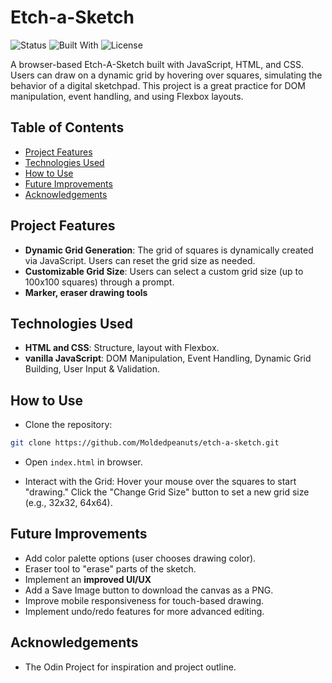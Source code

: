 # Etch-a-Sketch

![Status](https://img.shields.io/badge/Status-Complete-brightgreen)
![Built With](https://img.shields.io/badge/Built%20With-HTML%20%7C%20CSS%20%7C%20JavaScript-blue)
![License](https://img.shields.io/badge/License-MIT-lightgrey)

A browser-based Etch-A-Sketch built with JavaScript, HTML, and CSS.
Users can draw on a dynamic grid by hovering over squares, simulating the behavior of a digital sketchpad. This project is a great practice for DOM manipulation, event handling, and using Flexbox layouts.

## Table of Contents

- [Project Features](#project-features)
- [Technologies Used](#technologies-used)
- [How to Use](#how-to-use)
- [Future Improvements](#future-improvements)
- [Acknowledgements](#acknowledgements)

## Project Features

- **Dynamic Grid Generation**: The grid of squares is dynamically created via JavaScript. Users can reset the grid size as needed.
- **Customizable Grid Size**: Users can select a custom grid size (up to 100x100 squares) through a prompt.
- **Marker, eraser drawing tools**

## Technologies Used

- **HTML and CSS**: Structure, layout with Flexbox.
- **vanilla JavaScript**: DOM Manipulation, Event Handling, Dynamic Grid Building, User Input & Validation.

## How to Use

- Clone the repository:

```bash
git clone https://github.com/Moldedpeanuts/etch-a-sketch.git
```

- Open `index.html` in browser.

- Interact with the Grid: Hover your mouse over the squares to start "drawing." Click the "Change Grid Size" button to set a new grid size (e.g., 32x32, 64x64).



## Future Improvements
- Add color palette options (user chooses drawing color).
- Eraser tool to "erase" parts of the sketch.
- Implement an **improved UI/UX**
- Add a Save Image button to download the canvas as a PNG.
- Improve mobile responsiveness for touch-based drawing.
- Implement undo/redo features for more advanced editing.


## Acknowledgements
- The Odin Project for inspiration and project outline.




